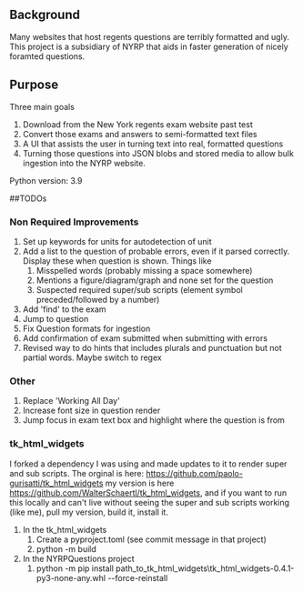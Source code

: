 ## Background
Many websites that host regents questions are terribly formatted and ugly. 
This project is a subsidiary of NYRP that aids in faster generation of nicely
foramted questions.

## Purpose
Three main goals
1) Download from the New York regents exam website past test
2) Convert those exams and answers to semi-formatted text files
3) A UI that assists the user in turning text into real, formatted questions
4) Turning those questions into JSON blobs and stored media to allow bulk
ingestion into the NYRP website.

Python version: 3.9

##TODOs


### Non Required Improvements
1. Set up keywords for units for autodetection of unit
2. Add a list to the question of probable errors, even if it parsed correctly. Display these when question is shown. Things like
   1. Misspelled words (probably missing a space somewhere)
   2. Mentions a figure/diagram/graph and none set for the question
   3. Suspected required super/sub scripts (element symbol preceded/followed by a number)
3. Add 'find' to the exam
4. Jump to question
5. Fix Question formats for ingestion
6. Add confirmation of exam submitted when submitting with errors
7. Revised way to do hints that includes plurals and punctuation but not partial words. Maybe switch to regex

### Other
1. Replace 'Working All Day'
2. Increase font size in question render
3. Jump focus in exam text box and highlight where the question is from

### tk_html_widgets
I forked a dependency I was using and made updates to it to render 
super and sub scripts. The orginal is here: https://github.com/paolo-gurisatti/tk_html_widgets
my version is here https://github.com/WalterSchaertl/tk_html_widgets, and if
you want to run this locally and can't live without seeing the super and
sub scripts working (like me), pull my version, build it, install it.
1. In the tk_html_widgets
   1. Create a pyproject.toml (see commit message in that project)
   2. python -m build
2. In the NYRPQuestions project
   1. python -m pip install path_to_tk_html_widgets\tk_html_widgets-0.4.1-py3-none-any.whl --force-reinstall


